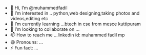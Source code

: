 - 👋 Hi, I’m @muhammedfadil
- 👀 I’m interested in .. python,web designing,taking photos and videos,editing etc
- 🌱 I’m currently learning ...btech in cse from mesce kuttipuram
- 💞️ I’m looking to collaborate on ...
- 📫 How to reach me ...linkedin id: muhammed fadil mp
- 😄 Pronouns: ...
- ⚡ Fun fact: ...

<!---
beingfadil/beingfadil is a ✨ special ✨ repository because its `README.md` (this file) appears on your GitHub profile.
You can click the Preview link to take a look at your changes.
--->
